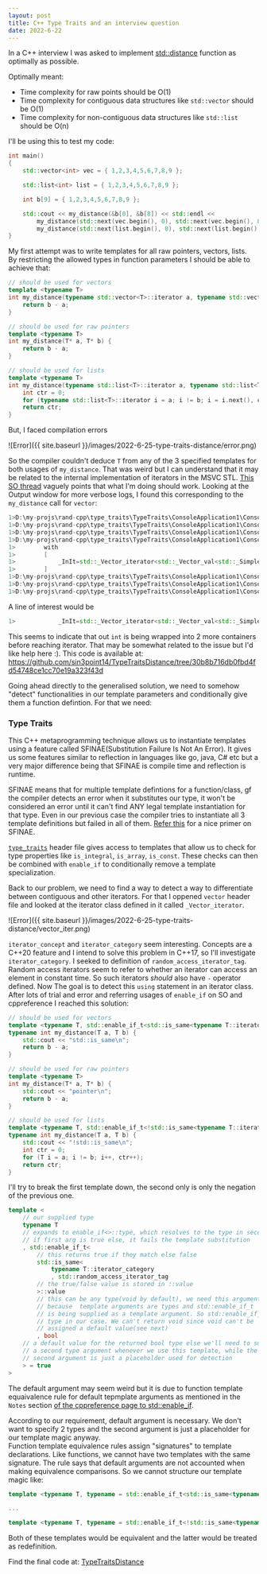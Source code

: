```yaml
---
layout: post
title: C++ Type Traits and an interview question
date: 2022-6-22
---
```


In a C++ interview I was asked to implement [std::distance](https://en.cppreference.com/w/cpp/iterator/distance) function as optimally as possible.

Optimally meant:

- Time complexity for raw points should be O(1)
- Time complexity for contiguous data structures like `std::vector` should be O(1)
- Time complexity for non-contiguous data structures like `std::list` should be O(n)

I'll be using this to test my code:

```cpp
int main()
{
    std::vector<int> vec = { 1,2,3,4,5,6,7,8,9 };

    std::list<int> list = { 1,2,3,4,5,6,7,8,9 };

    int b[9] = { 1,2,3,4,5,6,7,8,9 };

    std::cout << my_distance(&b[0], &b[8]) << std::endl <<
        my_distance(std::next(vec.begin(), 0), std::next(vec.begin(), 8)) << std::endl <<
        my_distance(std::next(list.begin(), 0), std::next(list.begin(), 8)) << std::endl;
}
```

My first attempt was to write templates for all raw pointers, vectors, lists.  
By restricting the allowed types in function parameters I should be able to achieve that:

```cpp
// should be used for vectors
template <typename T>
int my_distance(typename std::vector<T>::iterator a, typename std::vector<T>::iterator b) {
    return b - a;
}

// should be used for raw pointers
template <typename T>
int my_distance(T* a, T* b) {
    return b - a;
}

// should be used for lists
template <typename T>
int my_distance(typename std::list<T>::iterator a, typename std::list<T>::iterator b) {
    int ctr = 0;
    for (typename std::list<T>::iterator i = a; i != b; i = i.next(), ctr++);
    return ctr;
}
```

But, I faced compilation errors

![Error]({{ site.baseurl }}/images/2022-6-25-type-traits-distance/error.png)  

So the compiler couldn't deduce `T` from any of the 3 specified templates for both usages of `my_distance`. That was weird but I can understand that it may be related to the internal implementation of iterators in the MSVC STL. [This SO thread](https://stackoverflow.com/questions/18138075/vector-iterator-parameter-as-template-c) vaguely points that what I'm doing should work. Looking at the Output window for more verbose logs, I found this corresponding to the `my_distance` call for `vector`:

```cpp
1>D:\my-projs\rand-cpp\type_traits\TypeTraits\ConsoleApplication1\ConsoleApplication1.cpp(38,9): error C2672: 'my_distance': no matching overloaded function found
1>D:\my-projs\rand-cpp\type_traits\TypeTraits\ConsoleApplication1\ConsoleApplication1.cpp(38,9): error C2783: 'int my_distance(std::list<T,std::allocator<_Ty>>::iterator,std::list<T,std::allocator<_Ty>>::iterator)': could not deduce template argument for 'T'
1>D:\my-projs\rand-cpp\type_traits\TypeTraits\ConsoleApplication1\ConsoleApplication1.cpp(23): message : see declaration of 'my_distance'
1>D:\my-projs\rand-cpp\type_traits\TypeTraits\ConsoleApplication1\ConsoleApplication1.cpp(38,73): error C2784: 'int my_distance(T *,T *)': could not deduce template argument for 'T *' from '_InIt'
1>        with
1>        [
1>            _InIt=std::_Vector_iterator<std::_Vector_val<std::_Simple_types<int>>>
1>        ]
1>D:\my-projs\rand-cpp\type_traits\TypeTraits\ConsoleApplication1\ConsoleApplication1.cpp(17): message : see declaration of 'my_distance'
1>D:\my-projs\rand-cpp\type_traits\TypeTraits\ConsoleApplication1\ConsoleApplication1.cpp(38,9): error C2783: 'int my_distance(std::vector<T,std::allocator<_Ty>>::iterator,std::vector<T,std::allocator<_Ty>>::iterator)': could not deduce template argument for 'T'
1>D:\my-projs\rand-cpp\type_traits\TypeTraits\ConsoleApplication1\ConsoleApplication1.cpp(11): message : see declaration of 'my_distance'
```

A line of interest would be

```cpp
1>            _InIt=std::_Vector_iterator<std::_Vector_val<std::_Simple_types<int>>>
```

This seems to indicate that out `int` is being wrapped into 2 more containers before reaching iterator. That may be somewhat related to the issue but I'd like help here :).
This code is available at: <https://github.com/sin3point14/TypeTraitsDistance/tree/30b8b716db0fbd4fd54748ce1cc70e19a323f43d>

Going ahead directly to the generalised solution, we need to somehow "detect" functionalities in our template parameters and conditionally give them a function defintion. For that we need:

### Type Traits

This C++ metaprogramming technique allows us to instantiate templates using a feature called SFINAE(Substitution Failure Is Not An Error). It gives us some features similar to reflection in languages like go, java, C# etc but a very major difference being that SFINAE is compile time and reflection is runtime.  

SFINAE means that for multiple template defintions for a function/class, gf the compiler detects an error when it substitutes our type, it won't be considered an error until it can't find ANY legal template instantiation for that type. Even in our previous case the compiler tries to instantiate all 3 template definitions but failed in all of them. [Refer this](https://riptutorial.com/cplusplus/example/3780/what-is-sfinae) for a nice primer on SFINAE.  

[`type_traits`](https://en.cppreference.com/w/cpp/header/type_traits) header file gives access to templates that allow us to check for type properties like `is_integral`, `is_array`, `is_const`. These checks can then be combined with `enable_if` to conditionally remove a template specialization.

Back to our problem, we need to find a way to detect a way to differentiate between contiguous and other iterators. For that I oppened `vector` header file and looked at the iterator class defined in it called `_Vector_iterator`.

![Error]({{ site.baseurl }}/images/2022-6-25-type-traits-distance/vector_iter.png)  

`iterator_concept` and `iterator_category` seem interesting. Concepts are a C++20 feature and I intend to solve this problem in C++17, so I'll investigate `iterator_category`. I seeked to definition of `random_access_iterator_tag`. Random access iterators seem to refer to whether an iterator can access an element in constant time. So such iterators _should_ also have `-` operator defined. Now The goal is to detect this `using` statement in an iterator class. After lots of trial and error and referring usages of `enable_if` on SO and cppreference I reached this solution:

```cpp
// should be used for vectors
template <typename T, std::enable_if_t<std::is_same<typename T::iterator_category, std::random_access_iterator_tag>::value, bool> = true>
typename int my_distance(T a, T b) {
    std::cout << "std::is_same\n";
    return b - a;
}

// should be used for raw pointers
template <typename T>
int my_distance(T* a, T* b) {
    std::cout << "pointer\n";
    return b - a;
}

// should be used for lists
template <typename T, std::enable_if_t<!std::is_same<typename T::iterator_category, std::random_access_iterator_tag>::value, bool> = true>
typename int my_distance(T a, T b) {
    std::cout << "!std::is_same\n";
    int ctr = 0;
    for (T i = a; i != b; i++, ctr++);
    return ctr;
}
```

I'll try to break the first template down, the second only is only the negation of the previous one.

```cpp
template <
    // our supplied type
    typename T
    // expands to enable_if<>::type, which resolves to the type in second arg
    // if first arg is true else, it fails the template substitution
    , std::enable_if_t<
        // this returns true if they match else false
        std::is_same<
            typename T::iterator_category
            , std::random_access_iterator_tag
        // the true/false value is stored in ::value
        >::value
        // this can be any type(void by default), we need this argument  
        // because  template arguments are types and std::enable_if_t 
        // is being supplied as a template argument. So std::enable_if_t
        // type in our case. We can't return void since void can't be
        // assigned a default value(see next)
        , bool
    // a default value for the returned bool type else we'll need to supply
    // a second type argument whenever we use this template, while the
    // second argument is just a placeholder used for detection
    > = true
>
```

The default argument may seem weird but it is due to function template equaivalence rule for default tepmplate arguments as mentioned in the `Notes` section [of the cppreference page to std::enable_if](https://en.cppreference.com/w/cpp/types/enable_if).

According to our requirement, default argument is necessary. We don't want to specify 2 types and the second argument is just a placeholder for our template magic anyway.  
Function template equivalence rules assign "signatures" to template declarations. Like functions, we cannot have two templates with the same signature. The rule says that default arguments are not accounted when making equivalence comparisons. So we cannot structure our template magic like:

```cpp
template <typename T, typename = std::enable_if_t<std::is_same<typename T::iterator_category, std::random_access_iterator_tag>::value>>

...

template <typename T, typename = std::enable_if_t<!std::is_same<typename T::iterator_category, std::random_access_iterator_tag>::value>>
```

Both of these templates would be equivalent and the latter would be treated as redefinition.

Find the final code at: [TypeTraitsDistance](https://github.com/sin3point14/TypeTraitsDistance)
